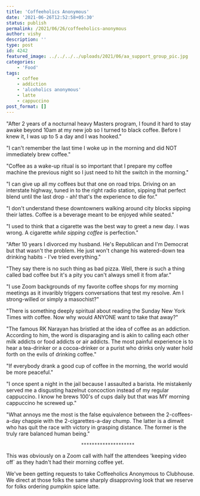 ```yaml
---
title: 'Coffeeholics Anonymous'
date: '2021-06-26T12:52:58+05:30'
status: publish
permalink: /2021/06/26/coffeeholics-anonymous
author: vishy
description: ''
type: post
id: 4242
featured_image: ../../../../uploads/2021/06/aa_support_group_pic.jpg
categories: 
    - 'Food'
tags:
    - coffee
    - addiction
    - 'alcoholics anonymous'
    - latte
    - cappuccino
post_format: []
---
```


"After 2 years of a nocturnal heavy Masters program, I found it hard to stay awake beyond 10am at my new job so I turned to black coffee. Before I knew it, I was up to 5 a day and I was hooked."

"I can't remember the last time I woke up in the morning and did NOT immediately brew coffee."

"Coffee as a wake-up ritual is so important that I prepare my coffee machine the previous night so I just need to hit the switch in the morning."

"I can give up all my coffees but that one on road trips. Driving on an interstate highway, tuned in to the right radio station, sipping that perfect blend until the last drop - ah! that's the experience to die for."

"I don't understand these downtowners walking around city blocks sipping their lattes. Coffee is a beverage meant to be enjoyed while seated."

"I used to think that a cigarette was the best way to greet a new day. I was wrong. A cigarette *while sipping coffee* is perfection."

"After 10 years I divorced my husband. He's Republican and I'm Democrat but that wasn't the problem. He just won't change his watered-down tea drinking habits - I've tried everything." 

"They say there is no such thing as bad pizza. Well, there *is* such a thing called bad coffee but it's a pity you can't always smell it from afar."

"I use Zoom backgrounds of my favorite coffee shops for my morning meetings as it invaribly triggers conversations that test my resolve. Am I strong-willed or simply a masochist?" 

"There is something deeply spiritual about reading the Sunday New York Times with coffee. Now why would ANYONE want to take that away?"

"The famous RK Narayan has bristled at the idea of coffee as an addiction. According to him, the word is disparaging and is akin to  calling each other milk addicts or food addicts or air addicts. The most painful experience is to hear a tea-drinker or a cocoa-drinker or a purist who drinks only water hold forth on the evils of drinking coffee."

"If everybody drank a good cup of coffee in the morning, the world would be more peaceful."

"I once spent a night in the jail because I assaulted a barista. He mistakenly served me a disgusting hazelnut concoction instead of my regular cappuccino. I know he brews 100's of cups daily but that was MY morning cappuccino he screwed up."

"What annoys me the most is the false equivalence between the 2-coffees-a-day chappie with the 2-cigarettes-a-day chump. The latter is a dimwit who has quit the race with victory in grasping distance. The former is the truly rare balanced human being." 

                                ********************
This was obviously on a Zoom call with half the attendees 'keeping video off` as they hadn't had their morning coffee yet.

We've been getting requests to take Coffeeholics Anonymous to Clubhouse. We direct at those folks the same sharply disapproving look that we reserve for folks ordering pumpkin spice latte.

